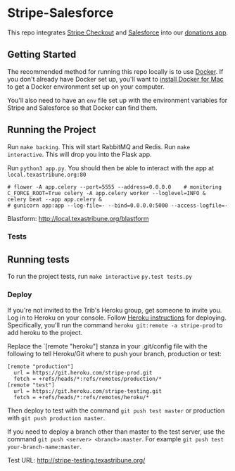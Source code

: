 Stripe-Salesforce
=================

This repo integrates [Stripe Checkout](https://stripe.com/docs/checkout) and [Salesforce](http://www.salesforce.com/) into our [donations app](http://support.texastribune.org/).

Getting Started
---------------

The recommended method for running this repo locally is to use [Docker](https://www.docker.com/). If you don't already have Docker set up, you'll want to [install Docker for Mac](https://docs.docker.com/engine/installation/mac/) to get a Docker environment set up on your computer.

You'll also need to have an `env` file set up with the environment variables for Stripe and Salesforce so that Docker can find them.

Running the Project
-------------------

Run `make backing`. This will start RabbitMQ and Redis.
Run `make interactive`. This will drop you into the Flask app.

Run `python3 app.py`. You should then be able to interact with the app at `local.texastribune.org:80`
```
# flower -A app.celery --port=5555 --address=0.0.0.0    # monitoring
C_FORCE_ROOT=True celery -A app.celery worker --loglevel=INFO &
celery beat --app app.celery &
# gunicorn app:app --log-file=- --bind=0.0.0.0:5000 --access-logfile=-
```

Blastform: http://local.texastribune.org/blastform

### Tests

Running tests
-------------

To run the project tests, run
`make interactive`
`py.test tests.py`


### Deploy


If you're not invited to the Trib's Heroku group, get someone to invite you. Log in to Heroku on your console. Follow [Heroku instructions](https://devcenter.heroku.com/articles/git) for deploying. Specifically, you'll run the command `heroku git:remote -a stripe-prod` to add heroku to the project.

Replace the `[remote "heroku"] stanza in your .git/config file with the following to tell Heroku/Git where to push your branch, production or test:

```
[remote "production"]
  url = https://git.heroku.com/stripe-prod.git
  fetch = +refs/heads/*:refs/remotes/production/*
[remote "test"]
  url = https://git.heroku.com/stripe-testing.git
  fetch = +refs/heads/*:refs/remotes/heroku/*
```

Then deploy to test with the command `git push test master` or production with `git push production master`.

If you need to deploy a branch other than master to the test server, use the command `git push <server> <branch>:master`. For example `git push test your-branch-name:master`.

Test URL: http://stripe-testing.texastribune.org/
